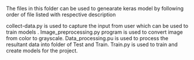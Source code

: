 The files in this folder can be used to genearate keras model by following order of file listed with respective description

collect-data.py is used to capture the input from user which can be used to train models .
Image_preprocessing.py program is used to convert image from color to grayscale.
Data_processing.pu is used to process the resultant data into folder of Test and Train.
Train.py is used to train and create models for the project.
